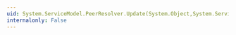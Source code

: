 ```yaml
---
uid: System.ServiceModel.PeerResolver.Update(System.Object,System.ServiceModel.PeerNodeAddress,System.TimeSpan)
internalonly: False
---
```

